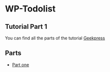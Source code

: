 # WP-Todolist

## Tutorial Part 1

You can find all the parts of the tutorial [Geekpress](http://geekpress.fr)
## Parts

- [Part one](https://github.com/Gmulti/WP-Todolist/tree/part-1)